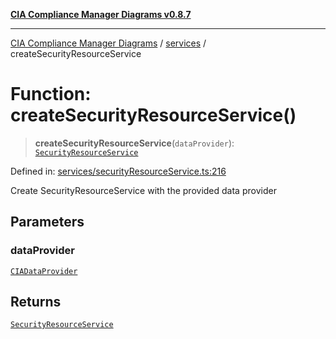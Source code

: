 [**CIA Compliance Manager Diagrams v0.8.7**](../../README.md)

***

[CIA Compliance Manager Diagrams](../../modules.md) / [services](../README.md) / createSecurityResourceService

# Function: createSecurityResourceService()

> **createSecurityResourceService**(`dataProvider`): [`SecurityResourceService`](../classes/SecurityResourceService.md)

Defined in: [services/securityResourceService.ts:216](https://github.com/Hack23/cia-compliance-manager/blob/c1b03266cad85c2f58531e3fd0aea147fa649ae0/src/services/securityResourceService.ts#L216)

Create SecurityResourceService with the provided data provider

## Parameters

### dataProvider

[`CIADataProvider`](../../types/interfaces/CIADataProvider.md)

## Returns

[`SecurityResourceService`](../classes/SecurityResourceService.md)
